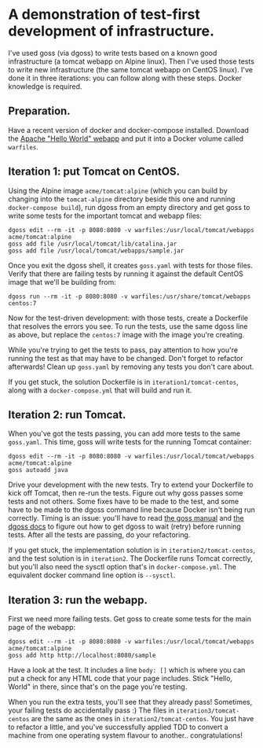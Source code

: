 # A demonstration of test-first development of infrastructure.

I've used goss (via dgoss) to write tests based on a known good infrastructure (a tomcat webapp on Alpine linux). Then I've used those tests to write new infrastructure (the same tomcat webapp on CentOS linux). I've done it in three iterations: you can follow along with these steps. Docker knowledge is required.

## Preparation.

Have a recent version of docker and docker-compose installed.
Download the [Apache "Hello World" webapp](https://tomcat.apache.org/tomcat-7.0-doc/appdev/sample/sample.war) and put it into a Docker volume called `warfiles`.

## Iteration 1: put Tomcat on CentOS.

Using the Alpine image `acme/tomcat:alpine` (which you can build by changing into the `tomcat-alpine` directory beside this one and running `docker-compose build`), run dgoss from an empty directory and get goss to write some tests for the important tomcat and webapp files:

```
dgoss edit --rm -it -p 8080:8080 -v warfiles:/usr/local/tomcat/webapps acme/tomcat:alpine
goss add file /usr/local/tomcat/lib/catalina.jar
goss add file /usr/local/tomcat/webapps/sample.jar
```

Once you exit the dgoss shell, it creates `goss.yaml` with tests for those files. Verify that there are failing tests by running it against the default CentOS image that we'll be building from:

```
dgoss run --rm -it -p 8080:8080 -v warfiles:/usr/share/tomcat/webapps centos:7
```

Now for the test-driven development: with those tests, create a Dockerfile that resolves the errors you see. To run the tests, use the same dgoss line as above, but replace the `centos:7` image with the image you're creating.

While you're trying to get the tests to pass, pay attention to how you're running the test as that may have to be changed. Don't forget to refactor afterwards! Clean up `goss.yaml` by removing any tests you don't care about.

If you get stuck, the solution Dockerfile is in `iteration1/tomcat-centos`, along with a `docker-compose.yml` that will build and run it.

## Iteration 2: run Tomcat.

When you've got the tests passing, you can add more tests to the same `goss.yaml`. This time, goss will write tests for the running Tomcat container:

```
dgoss edit --rm -it -p 8080:8080 -v warfiles:/usr/local/tomcat/webapps acme/tomcat:alpine
goss autoadd java
```

Drive your development with the new tests. Try to extend your Dockerfile to kick off Tomcat, then re-run the tests. Figure out why goss passes some tests and not others. Some fixes have to be made to the test, and some have to be made to the dgoss command line because Docker isn't being run correctly. Timing is an issue: you'll have to read [the goss manual](https://github.com/aelsabbahy/goss/blob/master/docs/manual.md) and [the dgoss docs](https://github.com/aelsabbahy/goss/tree/master/extras/dgoss) to figure out how to get dgoss to wait (retry) before running tests. After all the tests are passing, do your refactoring.

If you get stuck, the implementation solution is in `iteration2/tomcat-centos`, and the test solution is in `iteration2`. The Dockerfile runs Tomcat correctly, but you'll also need the sysctl option that's in `docker-compose.yml`. The equivalent docker command line option is `--sysctl`.

## Iteration 3: run the webapp.

First we need more failing tests. Get goss to create some tests for the main page of the webapp:

```
dgoss edit --rm -it -p 8080:8080 -v warfiles:/usr/local/tomcat/webapps acme/tomcat:alpine
goss add http http://localhost:8080/sample
```

Have a look at the test. It includes a line `body: []` which is where you can put a check for any HTML code that your page includes. Stick "Hello, World" in there, since that's on the page you're testing.

When you run the extra tests, you'll see that they already pass! Sometimes, your failing tests do accidentally pass :) The files in `iteration3/tomcat-centos` are the same as the ones in `iteration2/tomcat-centos`. You just have to refactor a little, and you've successfully applied TDD to convert a machine from one operating system flavour to another.. congratulations!